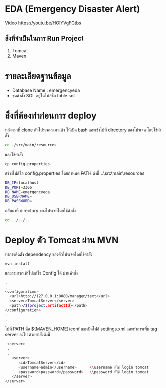 # EDA (Emergency Disaster Alert)
Video https://youtu.be/HOlYVgFGtbs

## สิ่งที่จำเป็นในการ Run Project
1. Tomcat
2. Maven

# รายละเอียดฐานข้อมูล
 - Database Name : emergencyeda
 - ชุดคำสั่ง SQL อยู่ในไฟล์ชื่อ table.sql
 
# สิ่งที่ต้องทำก่อนการ deploy
หลังจากที่ clone ตัวโปรเจคลงมาแล้ว ให้เปิด bash และเข้าไปที่ directory ของโปรเจค โดยใช้คำสั่ง
```bash
cd ./src/main/resources
```

และใช้คำสั่ง
```bash
cp config.properties
```

สร้างไฟล์ชื่อ config.properties โดยกำหนด PATH ดังนี้ ..\src\main\resources
```bash
DB_IP=localhost
DB_PORT=3306
DB_NAME=emergencyeda
DB_USERNAME=
DB_PASSWORD=
```

กลับมาที่ directory ของโปรเจคโดยใช้คำสั่ง
```bash
cd ../../..
```

# Deploy ตัว Tomcat ผ่าน MVN
ทำการติดตั้ง dependency ของตัวโปรเจคโดยใช้คำสั่ง
```bash
mvn install
```

และสามารถเข้าไปแก้ไข Config ได้ ผ่านคำสั่ง
```bash
.
.
<configuration>
  <url>http://127.0.0.1:8080/manager/text</url>
  <server>TomcatServer</server>
  <path>/${project.artifactId}</path>
</configuration>
.
.
```

ไปที่ PATH คือ ${MAVEN_HOME}/conf และเปิดไฟล์ settings.xml 
และทำการเพิ่ม tag server ลงไป ด้วยคำสั่งดังนี้
```bash
 <server>
 .
 .
   <server>
      <id>TomcatServer</id>
      <username>admin</username>      \\username ที่ใช้ login tomcat
      <password>password</password>   \\password ที่ใช้ login tomcat
   </server>
</server>
```
